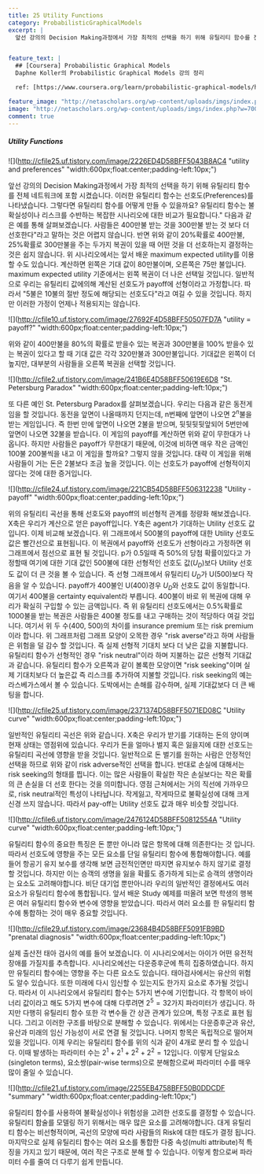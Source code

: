 ```yaml
---
title: 25 Utility Functions
category: ProbabilisticGraphicalModels
excerpt: |
  앞선 강의의 Decision Making과정에서 가장 최적의 선택을 하기 위해 유틸리티 함수를 전체 네트워크에 포함 시켰습니다. 이러한 유틸리티 함수는 선호도(Preferences)를 나타냈습니다. 


feature_text: |
  ## [Coursera] Probabilistic Graphical Models
  Daphne Koller의 Probabilistic Graphical Models 강의 정리

  ref: [https://www.coursera.org/learn/probabilistic-graphical-models/home](https://www.coursera.org/learn/probabilistic-graphical-models/home "coursera")

feature_image: "http://netascholars.org/wp-content/uploads/imgs/index.php?w=700&src=http://netascholars.org/wp-content/uploads/2013/04/9780262258357-1024x512.jpg"
image: "http://netascholars.org/wp-content/uploads/imgs/index.php?w=700&src=http://netascholars.org/wp-content/uploads/2013/04/9780262258357-1024x512.jpg"
comment: true
---
```



##### Utility Functions

![](http://cfile25.uf.tistory.com/image/2226ED4D58BFF5043B8AC4 "utility and preferences" "width:600px;float:center;padding-left:10px;")

앞선 강의의 Decision Making과정에서 가장 최적의 선택을 하기 위해 유틸리티 함수를 전체 네트워크에 포함 시켰습니다. 이러한 유틸리티 함수는 선호도(Preferences)를 나타냈습니다. 그렇다면 유틸리티 함수를 어떻게 만들 수 있을까요? 유틸리티 함수는 불확실성이나 리스크를 수반하는 복잡한 시나리오에 대한 비교가 필요합니다." 다음과 같은 예를 통해 살펴보겠습니다. 사람들은 400만불 받는 것을 300만불 받는 것 보다 더 선호한다"라고 말하는 것은 어렵지 않습니다. 반면 위와 같이 20%확률로 400만불, 25%확률로 300만불을 주는 두가지 복권이 있을 때 어떤 것을 더 선호하는지 결정하는 것은 쉽지 않습니다. 위 시나리오에서는 앞서 배운 maximum expected utility를 이용 할 수도 있습니다. 계산하면 왼쪽은 기대 값이 80만불이며, 오른쪽은 75만 불입니다. maximum expected utility 기준에서는 왼쪽 복권이 더 나은 선택일 것입니다. 일반적으로 우리는 유틸리티 값에의해 계산된 선호도가 payoff에 선형이라고 가정합니다. 따라서 "5불은 10불의 절반 정도에 해당되는 선호도다"라고 여길 수 있을 것입니다. 하지만 이러한 가정이 언제나 적용되지는 않습니다.

![](http://cfile10.uf.tistory.com/image/27692F4D58BFF50507FD7A "utility = payoff?" "width:600px;float:center;padding-left:10px;")

위와 같이 400만불을 80%의 확률로 받을수 있는 복권과 300만불을 100% 받을수 있는 복권이 있다고 할 때 기대 값은 각각 320만불과 300만불입니다. 기대값은 왼쪽이 더 높지만, 대부분의 사람들을 오른쪽 복권을 선택할 것입니다. 

![](http://cfile2.uf.tistory.com/image/241B6E4D58BFF50619E6D8 "St. Petersburg Paradox" "width:600px;float:center;padding-left:10px;")

또 다른 예인 St. Petersburg Paradox를 살펴보겠습니다. 우리는 다음과 같은 동전게임을 할 것입니다. 동전을 앞면이 나올때까지 던지는데, n번째에 앞면이 나오면 $2^n$불을 받는 게임입니다. 즉 한번 만에 앞면이 나오면 2불을 받으며, 뒷뒷뒷뒷앞되어 5번만에 앞면이 나오면 32불을 받습니다. 이 게임의 payoff를 계산하면 위와 같이 무한대가 나옵니다. 하지만 사람들은 payoff가 무한대기 때문에, 이것에 비하면 매우 작은 금액인 100불 200불씩을 내고 이 게임을 할까요? 그렇지 않을 것입니다. 대략 이 게임을 위해 사람들이 거는 돈은 2불보다 조금 높을 것입니다. 이는 선호도가 payoff에 선형적이지 않다는 것에 대한 증거입니다.

![](http://cfile24.uf.tistory.com/image/221CB54D58BFF506312238 "Utility - payoff" "width:600px;float:center;padding-left:10px;")

위의 유틸리티 곡선을 통해 선호도와 payoff의 비선형적 관계를 정량화 해보겠습니다. X축은 우리가 계산으로 얻은 payoff입니다. Y축은 agent가 기대하는 Utility 선호도 값입니다. 이제 비교해 보겠습니다. 위 그래프에서 500불의 payoff에 대한 Utility 선호도 값은 빨간선으로 표현됩니다. 이 복권에서 payoff와 선호도가 선형이라고 가정하면 위 그래프에서 점선으로 표현 될 것입니다. p가 0.5일때 즉 50%의 당첨 확률이있다고 가정할때 여기에 대한 기대 값인 500불에 대한 선형적인 선호도 값($U_D$)보다 Utility 선호도 값이 더 큰 것을 볼 수 있습니다. 즉 선형 그래프에서 유틸리티 $U_D$가 U(500)보다 작음을 알 수 있습니다. payoff가 400불인 U(400)경우 $U_D$와 선호도 값이 동일합니다. 여기서 400불을 certainty equivalent라 부릅니다. 400불이 바로 위 복권에 대해 우리가 확실히 구입할 수 있는 금액입니다. 즉 위 유틸리티 선호도에서는 0.5%확률로 1000불을 받는 복권은 사람들은 400불 정도를 내고 구매하는 것이 적당하다 여길 것입니다. 여기서 위 두 수(400, 500)의 차이를 insurance premium 또는 risk premium이라 합니다. 위 그래프처럼 그래프 모양이 오목한 경우 "risk averse"라고 하며 사람들은 위험을 덜 감수 할 것입니다. 즉 실제 선형적 기대치 보다 더 낮은 값을 지불합니다. 유틸리티 함수가 선형적인 경우 "risk neutral"이라 하며 지불하는 값은 선형적 기대값과 같습니다. 유틸리티 함수가 오른쪽과 같이 볼록한 모양이면 "risk seeking"이며 실제 기대치보다 더 높은값 즉 리스크를 추가하여 지불할 것입니다. risk seeking의 예는 라스베가스에서 볼 수 있습니다. 도박에서는 손해를 감수하며, 실제 기대값보다 더 큰 배팅을 합니다.

![](http://cfile25.uf.tistory.com/image/2371374D58BFF5071ED08C "Utility curve" "width:600px;float:center;padding-left:10px;")

일반적인 유틸리티 곡선은 위와 같습니다. X축은 우리가 받기를 기대하는 돈의 양이며 현재 상태는 영점위에 있습니다. 우리가 돈을 얼마나 벌지 혹은 잃을지에 대한 선호도는 유틸리티 곡선에 영향을 받을 것입니다. 일반적으로 돈 벌기를 원하는 사람은 안정적인 선택을 하므로 위와 같이 risk adverse적인 선택을 합니다. 반대로 손실에 대해서는 risk seeking의 형태를 띕니다. 이는 많은 사람들이 확실한 작은 손실보다는 작은 확률의 큰 손실을 더 선호 한다는 것을 의미합니다. 영점 근처에서는 거의 직선에 가까우므로, risk neutral적인 특성이 나타납니다. 작게잃고, 작게따므로 불확실성에 대해 크게 신경 쓰지 않습니다. 따라서 pay-off는 Utility 선호도 값과 매우 비슷할 것입니다. 

![](http://cfile6.uf.tistory.com/image/2476124D58BFF50812554A "Utility curve" "width:600px;float:center;padding-left:10px;")

유틸리티 함수의 중요한 특징은 돈 뿐만 아니라 많은 항목에 대해 의존한다는 것 입니다. 따라서 선호도에 영향을 주는 모든 요소를 단일 유틸리티 함수에 통합해야합니다. 예를들어 항공기 유지 보수를 생각해 보면 금전적인면만 따지면 유지보수 하지 않기로 결정 할 것입니다. 하지만 이는 승객의 생명을 잃을 확률도 증가하게 되는로 승객의 생명이라는 요소도 고려해야합니다. 비단 대기업 뿐만아니라 우리의 일반적인 결정에서도 여러 요소가 유틸리티 함수에 통합됩니다. 앞서 배운 Study 예제를 떠올려 보면 학생의 행복은 여러 유틸리티 함수와 변수에 영향을 받았습니다. 따라서 여러 요소를 한 유틸리티 함수에 통합하는 것이 매우 중요할 것입니다.     

![](http://cfile29.uf.tistory.com/image/23684B4D58BFF5091FB9BD "prenatal diagnosis" "width:600px;float:center;padding-left:10px;")

실제 출산전 태아 검사의 예를 들어 보겠습니다. 이 시나리오에서는 아이가 어떤 유전적 장애를 가질지를 추측합니다. 시나리오에선는 다운증후군에 특히 집중하였습니다. 하지만 유틸리티 함수에는 영향을 주는 다른 요소도 있습니다. 태아검사에서는 유산의 위험도 알수 있습니다. 또한 미래에 다시 임신할 수 있는지도 한가지 요소로 추가될 것입니다. 따라서 이 시나리오에서 유틸리티 함수는 5가지 변수에 기인합니다. 각 항목이 바이너리 값이라고 해도 5가지 변수에 대해 다루려면 $2^5=32$가지 파라미터가 생깁니다. 하지만 다행히 유틸리티 함수 또한 각 변수들 간 상관 관계가 있으며, 특정 구조로 표현 됩니다. 그리고 이러한 구조를 바탕으로 분해할 수 있습니다. 위에서는 다운증후군과 유산, 유산과 미래의 임신 가능성이 서로 연결 될 것입니다. 나머지 항목은 독립적으로 떨어져 있을 것입니다. 이제 우리는 유틸리티 함수를 위의 식과 같이 4개로 분리 할 수 있습니다. 이때 발생하는 파라미터 수는 $2^1+2^1+2^2+2^2=12$입니다. 이렇게 단일요소(singleton terms), 요소쌍(pair-wise terms)으로 분해함으로써 파라미터 수를 매우 많이 줄일 수 있습니다.

![](http://cfile21.uf.tistory.com/image/2255EB4758BFF50B0DDCDF "summary" "width:600px;float:center;padding-left:10px;")

유틸리티 함수를 사용하여 불확실성이나 위험성을 고려한 선호도를 결정할 수 있습니다. 유틸리티 함술를 모델링 하기 위해서는 매우 많은 요소를 고려해야합니다. 대게 유틸리티 함수는 비선형적이며, 곡선의 모양에 따라 사람들의 Risk에 대한 태도가 결정 됩니다. 마지막으로 실제 유틸리티 함수는 여러 요소를 통합한 다중 속성(multi attribute)적 특징을 가지고 있기 때문에, 여러 작은 구조로 분해 할 수 있습니다. 이렇게 함으로써 파라미터 수를 줄여 더 다루기 쉽게 만듭니다.   